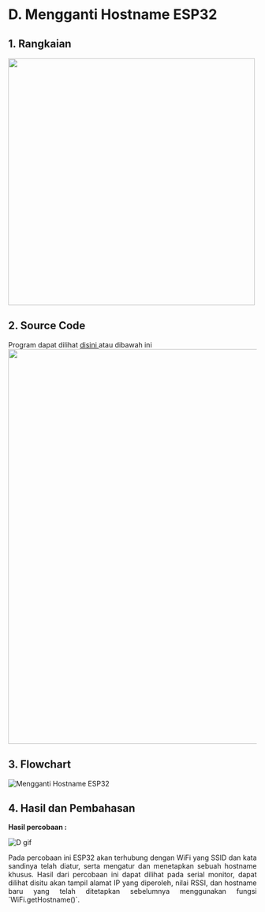 # D. Mengganti Hostname ESP32

## 1. Rangkaian

<img src="https://github.com/brianrahma/brian-system-embedded/assets/82065700/df22b4a6-37f9-4eda-8d9c-644d8d0cfec3" width="500">

## 2. Source Code

Program dapat dilihat <a href="https://github.com/Aisyahnurul/AisyahN-system-embedded/blob/main/jobsheet%203/d.%20Mengganti%20Hostname%20ESP32/program/Mengganti%20Hostname%20ESP32.ino"> disini </a> atau dibawah ini
<img src="https://github.com/brianrahma/brian-system-embedded/assets/82065700/0fe97a3f-c461-4787-9fa7-2d0fea2ecc96" width="800">

## 3. Flowchart

![Mengganti Hostname ESP32](https://github.com/brianrahma/brian-system-embedded/assets/82065700/e07dcb5f-40ee-4ab6-8fac-d9cc19aee2c2)

## 4. Hasil dan Pembahasan

 **Hasil percobaan :**
 
![D gif](https://github.com/brianrahma/brian-system-embedded/assets/82065700/6efe61bb-4b97-4a25-84f8-cba396d183f9)

<p align="justify">Pada percobaan ini ESP32 akan terhubung dengan WiFi yang SSID dan kata sandinya telah diatur, serta mengatur dan menetapkan sebuah hostname khusus. Hasil dari percobaan ini dapat dilihat pada serial monitor, dapat dilihat disitu akan tampil alamat IP yang diperoleh, nilai RSSI, dan hostname baru yang telah ditetapkan sebelumnya menggunakan fungsi  `WiFi.getHostname()`.
